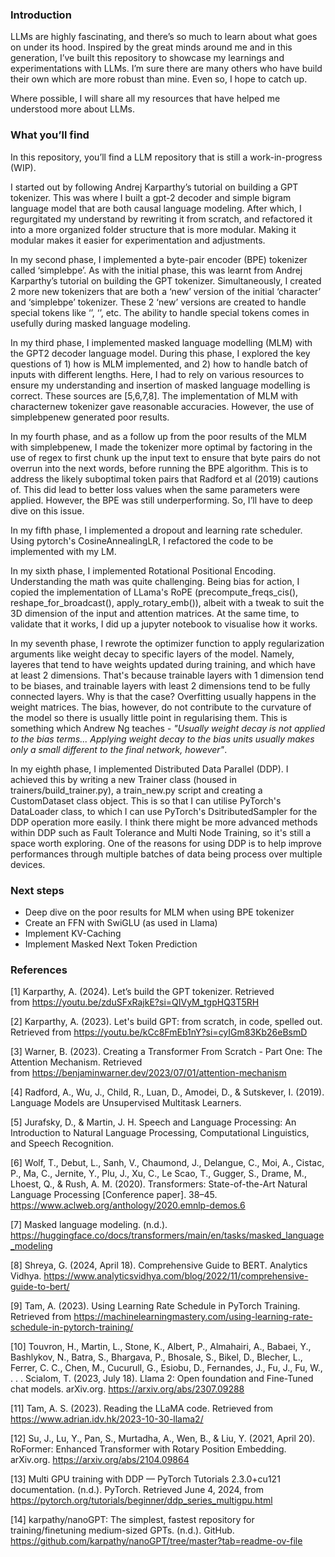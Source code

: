### Introduction

LLMs are highly fascinating, and there’s so much to learn about what goes on under its hood. Inspired by the great minds around me and in this generation, I’ve built this repository to showcase my learnings and experimentations with LLMs. I’m sure there are many others who have build their own which are more robust than mine. Even so, I hope to catch up.

Where possible, I will share all my resources that have helped me understood more about LLMs.

### What you’ll find

In this repository, you’ll find a LLM repository that is still a work-in-progress (WIP). 

I started out by following Andrej Karparthy’s tutorial on building a GPT tokenizer. This was where I built a gpt-2 decoder and simple bigram language model that are both causal language modeling. After which, I regurgitated my understand by rewriting it from scratch, and refactored it into a more organized folder structure that is more modular. Making it modular makes it easier for experimentation and adjustments.

In my second phase, I implemented a byte-pair encoder (BPE) tokenizer called ‘simplebpe’. As with the initial phase, this was learnt from Andrej Karparthy’s tutorial on building the GPT tokenizer. Simultaneously, I created 2 more new tokenizers that are both a ‘new’ version of the initial ‘character’ and ‘simplebpe’ tokenizer. These 2 ‘new’ versions are created to handle special tokens like ‘<pad>’, ‘<mask>’, etc. The ability to handle special tokens comes in usefully during masked language modeling. 

In my third phase, I implemented masked language modelling (MLM) with the GPT2 decoder language model. During this phase, I explored the key questions of 1) how is MLM implemented, and 2) how to handle batch of inputs with different lengths. Here, I had to rely on various resources to ensure my understanding and insertion of masked language modelling is correct. These sources are [5,6,7,8]. The implementation of MLM with characternew tokenizer gave reasonable accuracies. However, the use of simplebpenew generated poor results.

In my fourth phase, and as a follow up from the poor results of the MLM with simplebpenew, I made the tokenizer more optimal by factoring in the use of regex to first chunk up the input text to ensure that byte pairs do not overrun into the next words, before running the BPE algorithm. This is to address the likely suboptimal token pairs that Radford et al (2019) cautions of. This did lead to better loss values when the same parameters were applied. However, the BPE was still underperforming. So, I’ll have to deep dive on this issue.

In my fifth phase, I implemented a dropout and learning rate scheduler. Using pytorch's CosineAnnealingLR, I refactored the code to be implemented with my LM.

In my sixth phase, I implemented Rotational Positional Encoding. Understanding the math was quite challenging. Being bias for action, I copied the implementation of LLama's RoPE (precompute_freqs_cis(), reshape_for_broadcast(), apply_rotary_emb()), albeit with a tweak to suit the 3D dimension of the input and attention matrices. At the same time, to validate that it works, I did up a jupyter notebook to visualise how it works. 

In my seventh phase, I rewrote the optimizer function to apply regularization arguments like weight decay to specific layers of the model. Namely, layeres that tend to have weights updated during training, and which have at least 2 dimensions. That's because trainable layers with 1 dimension tend to be biases, and trainable layers with least 2 dimensions tend to be fully connected layers. Why is that the case? Overfitting usually happens in the weight matrices. The bias, however, do not contribute to the curvature of the model so there is usually little point in regularising them. This is something which Andrew Ng teaches - _"Usually weight decay is not applied to the bias terms... Applying weight decay to the bias units usually makes only a small different to the final network, however"_.

In my eighth phase, I implemented Distributed Data Parallel (DDP). I achieved this by writing a new Trainer class (housed in trainers/build_trainer.py), a train_new.py script and creating a CustomDataset class object. This is so that I can utilise PyTorch's DataLoader class, to which I can use PyTorch's DsitributedSampler for the DDP operation more easily. I think there might be more advanced methods within DDP such as Fault Tolerance and Multi Node Training, so it's still a space worth exploring. One of the reasons for using DDP is to help improve performances through multiple batches of data being process over multiple devices.

### Next steps

- Deep dive on the poor results for MLM when using BPE tokenizer
- Create an FFN with SwiGLU (as used in Llama)
- Implement KV-Caching
- Implement Masked Next Token Prediction

### **References**

[1] Karparthy, A. (2024). Let’s build the GPT tokenizer. Retrieved from https://youtu.be/zduSFxRajkE?si=QIVyM_tgpHQ3T5RH

[2] Karparthy, A. (2023). Let's build GPT: from scratch, in code, spelled out. Retrieved from https://youtu.be/kCc8FmEb1nY?si=cyIGm83Kb26eBsmD

[3] Warner, B. (2023). Creating a Transformer From Scratch - Part One: The Attention Mechanism. Retrieved from https://benjaminwarner.dev/2023/07/01/attention-mechanism

[4] Radford, A., Wu, J., Child, R., Luan, D., Amodei, D., & Sutskever, I. (2019). Language Models are Unsupervised Multitask Learners.

[5] Jurafsky, D., & Martin, J. H. Speech and Language Processing: An Introduction to Natural Language Processing, Computational Linguistics, and Speech Recognition.

[6] Wolf, T., Debut, L., Sanh, V., Chaumond, J., Delangue, C., Moi, A., Cistac, P., Ma, C., Jernite, Y., Plu, J., Xu, C., Le Scao, T., Gugger, S., Drame, M., Lhoest, Q., & Rush, A. M. (2020). Transformers: State-of-the-Art Natural Language Processing [Conference paper]. 38–45. https://www.aclweb.org/anthology/2020.emnlp-demos.6

[7] Masked language modeling. (n.d.). https://huggingface.co/docs/transformers/main/en/tasks/masked_language_modeling

[8] Shreya, G. (2024, April 18). Comprehensive Guide to BERT. Analytics Vidhya. https://www.analyticsvidhya.com/blog/2022/11/comprehensive-guide-to-bert/

[9] Tam, A. (2023). Using Learning Rate Schedule in PyTorch Training. Retrieved from https://machinelearningmastery.com/using-learning-rate-schedule-in-pytorch-training/

[10] Touvron, H., Martin, L., Stone, K., Albert, P., Almahairi, A., Babaei, Y., Bashlykov, N., Batra, S., Bhargava, P., Bhosale, S., Bikel, D., Blecher, L., Ferrer, C. C., Chen, M., Cucurull, G., Esiobu, D., Fernandes, J., Fu, J., Fu, W., . . . Scialom, T. (2023, July 18). Llama 2: Open foundation and Fine-Tuned chat models. arXiv.org. https://arxiv.org/abs/2307.09288

[11] Tam, A. S. (2023). Reading the LLaMA code. Retrieved from https://www.adrian.idv.hk/2023-10-30-llama2/

[12] Su, J., Lu, Y., Pan, S., Murtadha, A., Wen, B., & Liu, Y. (2021, April 20). RoFormer: Enhanced Transformer with Rotary Position Embedding. arXiv.org. https://arxiv.org/abs/2104.09864

[13] Multi GPU training with DDP — PyTorch Tutorials 2.3.0+cu121 documentation. (n.d.). PyTorch. Retrieved June 4, 2024, from https://pytorch.org/tutorials/beginner/ddp_series_multigpu.html

[14] karpathy/nanoGPT: The simplest, fastest repository for training/finetuning medium-sized GPTs. (n.d.). GitHub. https://github.com/karpathy/nanoGPT/tree/master?tab=readme-ov-file